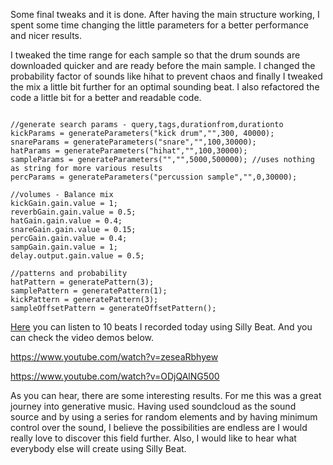 Some final tweaks and it is done. After having the main structure working, I spent some time changing the little parameters for a better performance and nicer results. 

I tweaked the time range for each sample so that the drum sounds are downloaded quicker and are ready before the main sample. I changed the probability factor of sounds like hihat to prevent chaos and finally I tweaked the mix a little bit further for an optimal sounding beat. I also refactored the code a little bit for a better and readable code.

```

//generate search params - query,tags,durationfrom,durationto
kickParams = generateParameters("kick drum","",300, 40000);
snareParams = generateParameters("snare","",100,30000);
hatParams = generateParameters("hihat","",100,30000);
sampleParams = generateParameters("","",5000,500000); //uses nothing as string for more various results
percParams = generateParameters("percussion sample","",0,30000);

//volumes - Balance mix
kickGain.gain.value = 1;
reverbGain.gain.value = 0.5;
hatGain.gain.value = 0.4;
snareGain.gain.value = 0.15;
percGain.gain.value = 0.4;
sampGain.gain.value = 1;
delay.output.gain.value = 0.5;

//patterns and probability
hatPattern = generatePattern(3);
samplePattern = generatePattern(1);
kickPattern = generatePattern(3);
sampleOffsetPattern = generateOffsetPattern();

```

[Here](https://soundcloud.com/iamzya/sets/silly-beat/s-fvZRF) you can listen to 10 beats I recorded today using Silly Beat. And you can check the video demos below.

https://www.youtube.com/watch?v=zeseaRbhyew

https://www.youtube.com/watch?v=ODjQAlNG500

As you can hear, there are some interesting results. For me this was a great journey into generative music. Having used soundcloud as the sound source and by using a series for random elements and by having minimum control over the sound, I believe the possibilities are endless are I would really love to discover this field further. Also, I would like to hear what everybody else will create using Silly Beat.